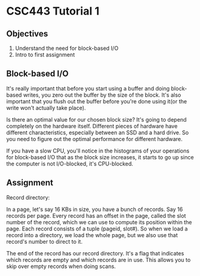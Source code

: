 CSC443 Tutorial 1
==================

Objectives
-----------

1. Understand the need for block-based I/O
2. Intro to first assignment

Block-based I/O
----------------

It's really important that before you start using a buffer
and doing block-based writes, you zero out the buffer by the
size of the block. It's also important that you flush out
the buffer before you're done using it(or the write won't
actually take place).

Is there an optimal value for our chosen block size? It's going
to depend completely on the hardware itself. Different pieces
of hardware have different characteristics, especially between
an SSD and a hard drive. So you need to figure out the optimal
performance for different hardware.

If you have a slow CPU, you'll notice in the histograms of your
operations for block-based I/O that as the block size increases,
it starts to go up since the computer is not I/O-blocked,
it's CPU-blocked.

Assignment
-------------

Record directory:

In a page, let's say 16 KBs in size, you have a bunch of records.
Say 16 records per page. Every record has an offset in the page,
called the slot number of the record, which we can use to compute
its position within the page. Each record consists of a tuple
(pageid, slot#). So when we load a record into a directory,
we load the whole page, but we also use that record's number
to direct to it.

The end of the record has our record directory. It's a flag that
indicates which records are empty and which records are in use.
This allows you to skip over empty records when doing scans.
